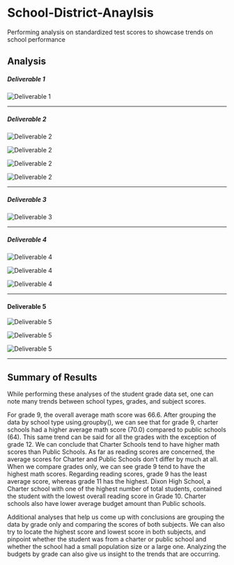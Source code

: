# School-District-Anaylsis
Performing analysis on standardized test scores to showcase trends on school performance

## Analysis

##### Deliverable 1
![Deliverable 1](https://github.com/doliver231/School-District-Analysis/blob/main/Resources/Deliverable1.png)

-------------------------------------------------------------------------------------------------------------

##### Deliverable 2
![Deliverable 2](https://github.com/doliver231/School-District-Analysis/blob/main/Resources/Deliverable2.png)

![Deliverable 2](https://github.com/doliver231/School-District-Analysis/blob/main/Resources/Deliverable2a.png)

![Deliverable 2](https://github.com/doliver231/School-District-Analysis/blob/main/Resources/Deliverable2b.png)

![Deliverable 2](https://github.com/doliver231/School-District-Analysis/blob/main/Resources/Deliverable2c.png)

-------------------------------------------------------------------------------------------------------------

##### Deliverable 3
![Deliverable 3](https://github.com/doliver231/School-District-Analysis/blob/main/Resources/Deliverable3.png)

-------------------------------------------------------------------------------------------------------------

##### Deliverable 4
![Deliverable 4](https://github.com/doliver231/School-District-Analysis/blob/main/Resources/Deliverable4.png)

![Deliverable 4](https://github.com/doliver231/School-District-Analysis/blob/main/Resources/Deliverable4a.png)

![Deliverable 4](https://github.com/doliver231/School-District-Analysis/blob/main/Resources/Deliverable4b.png)

-------------------------------------------------------------------------------------------------------------

#### Deliverable 5
![Deliverable 5](https://github.com/doliver231/School-District-Analysis/blob/main/Resources/Deliverable5.png)

![Deliverable 5](https://github.com/doliver231/School-District-Analysis/blob/main/Resources/Deliverable5a.png)

![Deliverable 5](https://github.com/doliver231/School-District-Analysis/blob/main/Resources/Deliverable5b.png)

-------------------------------------------------------------------------------------------------------------

## Summary of Results

While performing these analyses of the student grade data set, one can note many trends between school types, grades, and subject scores. 

For grade 9, the overall average math score was 66.6. After grouping the data by school type using.groupby(), we can see that for grade 9, charter schools had a higher average math score (70.0) compared to public schools (64). This same trend can be said for all the grades with the exception of grade 12. We can conclude that Charter Schools tend to have higher math scores than Public Schools. As far as reading scores are concerned, the average scores for Charter and Public Schools don't differ by much at all. When we compare grades only, we can see grade 9 tend to have the highest math scores. Regarding reading scores, grade 9 has the least average score, whereas grade 11 has the highest. Dixon High School, a Charter school with one of the highest number of total students, contained the student with the lowest overall reading score in Grade 10. Charter schools also have lower average budget amount than Public schools.

Additional analyses that help us come up with conclusions are grouping the data by grade only and comparing the scores of both subjects. We can also try to locate the highest score and lowest score in both subjects, and pinpoint whether the student was from a charter or public school and whether the school had a small population size or a large one. Analyzing the budgets by grade can also give us insight to the trends that are occurring.
